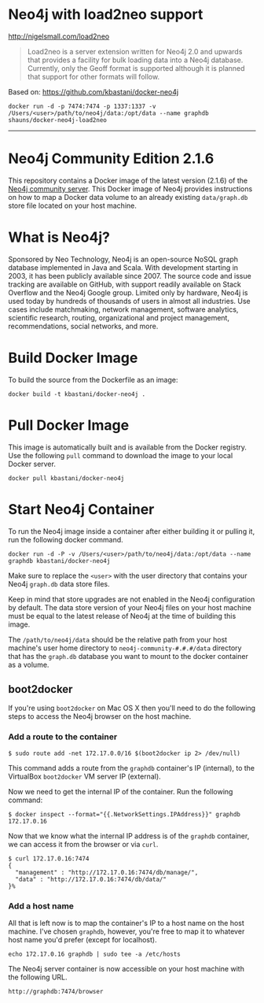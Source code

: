 # Neo4j with load2neo support

http://nigelsmall.com/load2neo

> Load2neo is a server extension written for Neo4j 2.0 and upwards that provides a facility for bulk loading data into a Neo4j database. Currently, only the Geoff format is supported although it is planned that support for other formats will follow.

Based on: https://github.com/kbastani/docker-neo4j

```
docker run -d -p 7474:7474 -p 1337:1337 -v /Users/<user>/path/to/neo4j/data:/opt/data --name graphdb shauns/docker-neo4j-load2neo
```

---

# Neo4j Community Edition 2.1.6

This repository contains a Docker image of the latest version (2.1.6) of the [Neo4j community server](http://www.neo4j.com/download). This Docker image of Neo4j provides instructions on how to map a Docker data volume to an already existing `data/graph.db` store file located on your host machine.

# What is Neo4j?

Sponsored by Neo Technology, Neo4j is an open-source NoSQL graph database implemented in Java and Scala. With development starting in 2003, it has been publicly available since 2007. The source code and issue tracking are available on GitHub, with support readily available on Stack Overflow and the Neo4j Google group. Limited only by hardware, Neo4j is used today by hundreds of thousands of users in almost all industries. Use cases include matchmaking, network management, software analytics, scientific research, routing, organizational and project management, recommendations, social networks, and more.

# Build Docker Image

To build the source from the Dockerfile as an image:

```
docker build -t kbastani/docker-neo4j .
```

# Pull Docker Image

This image is automatically built and is available from the Docker registry. Use the following `pull` command to download the image to your local Docker server.

```
docker pull kbastani/docker-neo4j
```

# Start Neo4j Container

To run the Neo4j image inside a container after either building it or pulling it, run the following docker command.

```
docker run -d -P -v /Users/<user>/path/to/neo4j/data:/opt/data --name graphdb kbastani/docker-neo4j
```

Make sure to replace the `<user>` with the user directory that contains your Neo4j `graph.db` data store files.

Keep in mind that store upgrades are not enabled in the Neo4j configuration by default. The data store version of your Neo4j files on your host machine must be equal to the latest release of Neo4j at the time of building this image.

The `/path/to/neo4j/data` should be the relative path from your host machine's user home directory to `neo4j-community-#.#.#/data` directory that has the `graph.db` database you want to mount to the docker container as a volume.

## boot2docker

If you're using `boot2docker` on Mac OS X then you'll need to do the following steps to access the Neo4j browser on the host machine.

### Add a route to the container

```
$ sudo route add -net 172.17.0.0/16 $(boot2docker ip 2> /dev/null)
```

This command adds a route from the `graphdb` container's IP (internal), to the VirtualBox `boot2docker` VM server IP (external).

Now we need to get the internal IP of the container. Run the following command:

```
$ docker inspect --format="{{.NetworkSettings.IPAddress}}" graphdb
172.17.0.16
```

Now that we know what the internal IP address is of the `graphdb` container, we can access it from the browser or via `curl`.

```
$ curl 172.17.0.16:7474
{
  "management" : "http://172.17.0.16:7474/db/manage/",
  "data" : "http://172.17.0.16:7474/db/data/"
}%
```

### Add a host name

All that is left now is to map the container's IP to a host name on the host machine. I've chosen `graphdb`, however, you're free to map it to whatever host name you'd prefer (except for localhost).

```
echo 172.17.0.16 graphdb | sudo tee -a /etc/hosts
```

The Neo4j server container is now accessible on your host machine with the following URL.

```
http://graphdb:7474/browser
```
